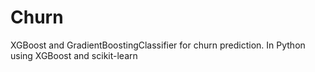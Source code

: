 # Churn
XGBoost and GradientBoostingClassifier for churn prediction. 
In Python using XGBoost and scikit-learn
